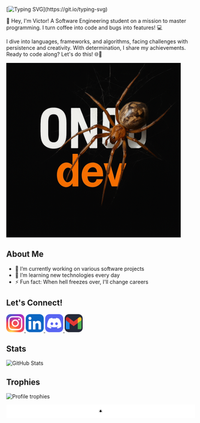 [![Typing SVG](https://readme-typing-svg.demolab.com?font=Fira+Code&weight=700&size=46&pause=1000&color=FFA500&center=true&vCenter=true&random=false&width=435&lines=VICTOR+ON_)](https://git.io/typing-svg)

👋 Hey, I'm Victor! A Software Engineering student on a mission to master programming. I turn coffee into code and bugs into features! 💻

I dive into languages, frameworks, and algorithms, facing challenges with persistence and creativity. With determination, I share my achievements. Ready to code along? Let's do this! 🌐🚀

<img src="https://github.com/ON00dev/ON00dev/blob/main/faviconio-logo/20250521_1513_Aranha Realista nas Letras_remix_01jvt0pvj2eqwb9yep2rgnypcv.png" width="466" heigh="64">


## About Me

- 🔭 I’m currently working on various software projects
- 🌱 I’m learning new technologies every day
- ⚡ Fun fact: When hell freezes over, I'll change careers

## Let's Connect!

<a href="https://instagram.com/victor_nasc00">
  <img src="https://github.com/tandpfun/skill-icons/blob/main/icons/Instagram.svg" alt="Discord" width="48">
</a>

<a href="https://linkedin.com/in/victor-nasc00">
  <img src="https://github.com/tandpfun/skill-icons/blob/main/icons/LinkedIn.svg" alt="Discord" width="48">
</a>

<a href="https://discord.gg/DJHwSrR4">
  <img src="https://github.com/tandpfun/skill-icons/blob/main/icons/Discord.svg" alt="Discord" width="48">
</a>

<a href="mailto:on00dev.dev@gmail.com">
  <img src="https://github.com/tandpfun/skill-icons/blob/main/icons/Gmail-Dark.svg" alt="Discord" width="48">
</a>



## Stats

![GitHub Stats](https://github-readme-stats.vercel.app/api?username=ON00dev&show_icons=true&theme=radical&bg_color=00000001&title_color=60f4bf&text_color=b9ffac)

## Trophies

![Profile trophies](https://github-profile-trophy.vercel.app/?username=ON00dev&theme=onedark&column=3)



![ON00dev Animation](./animation.svg)


